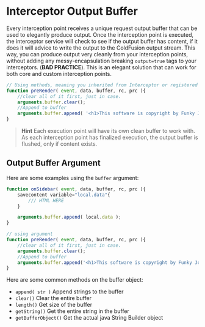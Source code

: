 # Interceptor Output Buffer

Every interception point receives a unique request output buffer that can be used to elegantly produce output. Once the interception point is executed, the interceptor service will check to see if the output buffer has content, if it does it will advice to write the output to the ColdFusion output stream. This way, you can produce output very cleanly from your interception points, without adding any messy-encapsulation breaking `output=true` tags to your interceptors. (**BAD PRACTICE**). This is an elegant solution that can work for both core and custom interception points.

```javascript
// Using methods, meaning you inherited from Interceptor or registered at configuration time.
function preRender( event, data, buffer, rc, prc ){
    //clear all of it first, just in case.
    arguments.buffer.clear();
    //Append to buffer
    arguments.buffer.append( '<h1>This software is copyright by Funky Joe!</h1>' );    
}
```

> **Hint** Each execution point will have its own clean buffer to work with. As each interception point has finalized execution, the output buffer is flushed, only if content exists.

## Output Buffer Argument

Here are some examples using the `buffer` argument:

```javascript
function onSidebar( event, data, buffer, rc, prc ){
    savecontent variable="local.data"{
        /// HTML HERE
    }

    arguments.buffer.append( local.data );
}

// using argument
function preRender( event, data, buffer, rc, prc ){
    //clear all of it first, just in case.
    arguments.buffer.clear();
    //Append to buffer
    arguments.buffer.append('<h1>This software is copyright by Funky Joe!</h1>');    
}
```

Here are some common methods on the buffer object:

* `append( str )` Append strings to the buffer
* `clear()` Clear the entire buffer
* `length()` Get size of the buffer
* `getString()` Get the entire string in the buffer
* `getBufferObject()` Get the actual java String Builder object
